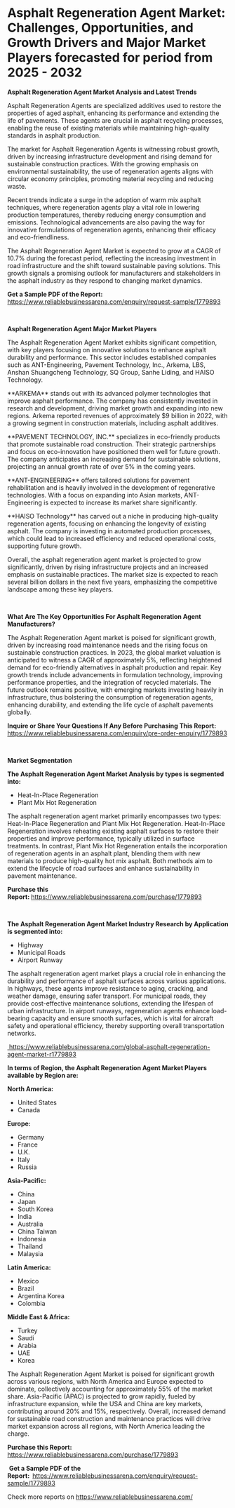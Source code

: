 <p><h1>Asphalt Regeneration Agent Market: Challenges, Opportunities, and Growth Drivers and Major Market Players forecasted for period from 2025 - 2032</h1></p><p><strong>Asphalt Regeneration Agent Market Analysis and Latest Trends</strong></p>
<p><p>Asphalt Regeneration Agents are specialized additives used to restore the properties of aged asphalt, enhancing its performance and extending the life of pavements. These agents are crucial in asphalt recycling processes, enabling the reuse of existing materials while maintaining high-quality standards in asphalt production. </p><p>The market for Asphalt Regeneration Agents is witnessing robust growth, driven by increasing infrastructure development and rising demand for sustainable construction practices. With the growing emphasis on environmental sustainability, the use of regeneration agents aligns with circular economy principles, promoting material recycling and reducing waste. </p><p>Recent trends indicate a surge in the adoption of warm mix asphalt techniques, where regeneration agents play a vital role in lowering production temperatures, thereby reducing energy consumption and emissions. Technological advancements are also paving the way for innovative formulations of regeneration agents, enhancing their efficacy and eco-friendliness. </p><p>The Asphalt Regeneration Agent Market is expected to grow at a CAGR of 10.7% during the forecast period, reflecting the increasing investment in road infrastructure and the shift toward sustainable paving solutions. This growth signals a promising outlook for manufacturers and stakeholders in the asphalt industry as they respond to changing market dynamics.</p></p>
<p><strong>Get a Sample PDF of the Report:&nbsp;</strong> <a href="https://www.reliablebusinessarena.com/enquiry/request-sample/1779893?utm_campaign=3367&utm_medium=2&utm_source=Github&utm_content=ia&utm_term=25032025&utm_id=asphalt-regeneration-agent">https://www.reliablebusinessarena.com/enquiry/request-sample/1779893</a></p>
<p>&nbsp;</p>
<p><strong>Asphalt Regeneration Agent Major Market Players</strong></p>
<p><p>The Asphalt Regeneration Agent Market exhibits significant competition, with key players focusing on innovative solutions to enhance asphalt durability and performance. This sector includes established companies such as ANT-Engineering, Pavement Technology, Inc., Arkema, LBS, Anshan Shuangcheng Technology, SQ Group, Sanhe Liding, and HAISO Technology. </p><p>**ARKEMA** stands out with its advanced polymer technologies that improve asphalt performance. The company has consistently invested in research and development, driving market growth and expanding into new regions. Arkema reported revenues of approximately $9 billion in 2022, with a growing segment in construction materials, including asphalt additives.</p><p>**PAVEMENT TECHNOLOGY, INC.** specializes in eco-friendly products that promote sustainable road construction. Their strategic partnerships and focus on eco-innovation have positioned them well for future growth. The company anticipates an increasing demand for sustainable solutions, projecting an annual growth rate of over 5% in the coming years.</p><p>**ANT-ENGINEERING** offers tailored solutions for pavement rehabilitation and is heavily involved in the development of regenerative technologies. With a focus on expanding into Asian markets, ANT-Engineering is expected to increase its market share significantly. </p><p>**HAISO Technology** has carved out a niche in producing high-quality regeneration agents, focusing on enhancing the longevity of existing asphalt. The company is investing in automated production processes, which could lead to increased efficiency and reduced operational costs, supporting future growth.</p><p>Overall, the asphalt regeneration agent market is projected to grow significantly, driven by rising infrastructure projects and an increased emphasis on sustainable practices. The market size is expected to reach several billion dollars in the next five years, emphasizing the competitive landscape among these key players.</p></p>
<p>&nbsp;</p>
<p><strong>What Are The Key Opportunities For Asphalt Regeneration Agent Manufacturers?</strong></p>
<p><p>The Asphalt Regeneration Agent market is poised for significant growth, driven by increasing road maintenance needs and the rising focus on sustainable construction practices. In 2023, the global market valuation is anticipated to witness a CAGR of approximately 5%, reflecting heightened demand for eco-friendly alternatives in asphalt production and repair. Key growth trends include advancements in formulation technology, improving performance properties, and the integration of recycled materials. The future outlook remains positive, with emerging markets investing heavily in infrastructure, thus bolstering the consumption of regeneration agents, enhancing durability, and extending the life cycle of asphalt pavements globally.</p></p>
<p><strong>Inquire or Share Your Questions If Any Before Purchasing This Report:</strong> <a href="https://www.reliablebusinessarena.com/enquiry/pre-order-enquiry/1779893?utm_campaign=3367&utm_medium=2&utm_source=Github&utm_content=ia&utm_term=25032025&utm_id=asphalt-regeneration-agent">https://www.reliablebusinessarena.com/enquiry/pre-order-enquiry/1779893</a></p>
<p>&nbsp;</p>
<p><strong>Market Segmentation</strong></p>
<p><strong>The Asphalt Regeneration Agent Market Analysis by types is segmented into:</strong></p>
<p><ul><li>Heat-In-Place Regeneration</li><li>Plant Mix Hot Regeneration</li></ul></p>
<p><p>The asphalt regeneration agent market primarily encompasses two types: Heat-In-Place Regeneration and Plant Mix Hot Regeneration. Heat-In-Place Regeneration involves reheating existing asphalt surfaces to restore their properties and improve performance, typically utilized in surface treatments. In contrast, Plant Mix Hot Regeneration entails the incorporation of regeneration agents in an asphalt plant, blending them with new materials to produce high-quality hot mix asphalt. Both methods aim to extend the lifecycle of road surfaces and enhance sustainability in pavement maintenance.</p></p>
<p><strong>Purchase this Report:&nbsp;</strong><a href="https://www.reliablebusinessarena.com/purchase/1779893?utm_campaign=3367&utm_medium=2&utm_source=Github&utm_content=ia&utm_term=25032025&utm_id=asphalt-regeneration-agent">https://www.reliablebusinessarena.com/purchase/1779893</a></p>
<p>&nbsp;</p>
<p><strong>The Asphalt Regeneration Agent Market Industry Research by Application is segmented into:</strong></p>
<p><ul><li>Highway</li><li>Municipal Roads</li><li>Airport Runway</li></ul></p>
<p><p>The asphalt regeneration agent market plays a crucial role in enhancing the durability and performance of asphalt surfaces across various applications. In highways, these agents improve resistance to aging, cracking, and weather damage, ensuring safer transport. For municipal roads, they provide cost-effective maintenance solutions, extending the lifespan of urban infrastructure. In airport runways, regeneration agents enhance load-bearing capacity and ensure smooth surfaces, which is vital for aircraft safety and operational efficiency, thereby supporting overall transportation networks.</p></p>
<p><a href="https://www.reliablebusinessarena.com/global-asphalt-regeneration-agent-market-r1779893?utm_campaign=3367&utm_medium=2&utm_source=Github&utm_content=ia&utm_term=25032025&utm_id=asphalt-regeneration-agent">&nbsp;https://www.reliablebusinessarena.com/global-asphalt-regeneration-agent-market-r1779893</a></p>
<p><strong>In terms of Region, the Asphalt Regeneration Agent Market Players available by Region are:</strong></p>
<p>
    <p> <strong> North America: </strong>
        <ul>
            <li>United States</li>
            <li>Canada</li>
        </ul>
        </p> 
    <p> <strong> Europe: </strong>
        <ul>
            <li>Germany</li>
            <li>France</li>
            <li>U.K.</li>
            <li>Italy</li>
            <li>Russia</li>
        </ul>
        </p> 
    <p> <strong> Asia-Pacific: </strong>
        <ul>
            <li>China</li>
            <li>Japan</li>
            <li>South Korea</li>
            <li>India</li>
            <li>Australia</li>
            <li>China Taiwan</li>
            <li>Indonesia</li>
            <li>Thailand</li>
            <li>Malaysia</li>
        </ul>
        </p> 
    <p> <strong> Latin America: </strong>
        <ul>
            <li>Mexico</li>
            <li>Brazil</li>
            <li>Argentina Korea</li>
            <li>Colombia</li>
        </ul>
        </p> 
    <p> <strong> Middle East & Africa: </strong>
        <ul>
            <li>Turkey</li>
            <li>Saudi</li>
            <li>Arabia</li>
            <li>UAE</li>
            <li>Korea</li>
        </ul>
    </p>
    </p>
<p><p>The Asphalt Regeneration Agent Market is poised for significant growth across various regions, with North America and Europe expected to dominate, collectively accounting for approximately 55% of the market share. Asia-Pacific (APAC) is projected to grow rapidly, fueled by infrastructure expansion, while the USA and China are key markets, contributing around 20% and 15%, respectively. Overall, increased demand for sustainable road construction and maintenance practices will drive market expansion across all regions, with North America leading the charge.</p></p>
<p><strong>Purchase this Report: </strong><a href="https://www.reliablebusinessarena.com/purchase/1779893?utm_campaign=3367&utm_medium=2&utm_source=Github&utm_content=ia&utm_term=25032025&utm_id=asphalt-regeneration-agent">https://www.reliablebusinessarena.com/purchase/1779893</a></p>
<p>&nbsp;<strong>Get a Sample PDF of the Report:&nbsp;&nbsp;</strong><a href="https://www.reliablebusinessarena.com/enquiry/request-sample/1779893?utm_campaign=3367&utm_medium=2&utm_source=Github&utm_content=ia&utm_term=25032025&utm_id=asphalt-regeneration-agent">https://www.reliablebusinessarena.com/enquiry/request-sample/1779893</a></p>
<p><strong></strong></p>
<p>Check more reports on <a href="https://www.reliablebusinessarena.com/?utm_campaign=3367&utm_medium=2&utm_source=Github&utm_content=ia&utm_term=25032025&utm_id=asphalt-regeneration-agent">https://www.reliablebusinessarena.com/</a></p>